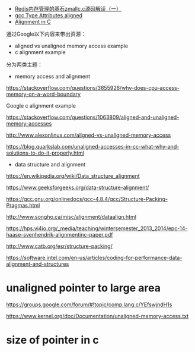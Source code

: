 - [Redis内存管理的基石zmallc.c源码解读（一）](https://blog.csdn.net/guodongxiaren/article/details/44747719)
- [gcc Type Attributes aligned](https://gcc.gnu.org/onlinedocs/gcc/Common-Type-Attributes.html#Common-Type-Attributes)
- [Alignment in C](https://hps.vi4io.org/_media/teaching/wintersemester_2013_2014/epc-14-haase-svenhendrik-alignmentinc-paper.pdf)

通过Google以下内容来带出资源：
- aligned vs unaligned memory access example
- c alignment example


分为两类主题：
- memory access and alignment

https://stackoverflow.com/questions/3655926/why-does-cpu-access-memory-on-a-word-boundary

Google c alignment example

https://stackoverflow.com/questions/1063809/aligned-and-unaligned-memory-accesses

http://www.alexonlinux.com/aligned-vs-unaligned-memory-access

https://blog.quarkslab.com/unaligned-accesses-in-cc-what-why-and-solutions-to-do-it-properly.html


- data structure and alignment

https://en.wikipedia.org/wiki/Data_structure_alignment

https://www.geeksforgeeks.org/data-structure-alignment/

https://gcc.gnu.org/onlinedocs/gcc-4.8.4/gcc/Structure-Packing-Pragmas.html


http://www.songho.ca/misc/alignment/dataalign.html

https://hps.vi4io.org/_media/teaching/wintersemester_2013_2014/epc-14-haase-svenhendrik-alignmentinc-paper.pdf

http://www.catb.org/esr/structure-packing/

https://software.intel.com/en-us/articles/coding-for-performance-data-alignment-and-structures


# unaligned pointer to large area
https://groups.google.com/forum/#!topic/comp.lang.c/YEfswjndH1s

https://www.kernel.org/doc/Documentation/unaligned-memory-access.txt


# size of pointer in c

